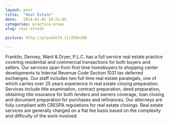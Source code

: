 ```yaml
---
layout: post
title:  "Real Estate"
date:   2014-01-01 19:22:05
categories: practice-areas
slug: real-estate

picture: http://placehold.it/250x200

---
```


Franklin, Denney, Ward & Dryer, P.L.C. has a full service real estate practice covering residential and commercial transactions for both buyers and sellers. Our services span from first time homebuyers to shopping center developments to Internal Revenue Code Section 1031 tax deferred exchanges. Our staff includes two full time real estate paralegals, one of which carries over 25 years experience in real estate closing preparation. Services include title examination, contract preparation, deed preparation, obtaining title insurance for both lenders and owners coverage, loan closing and document preparation for purchases and refinances. Our attorneys are fully compliant with CRESPA regulations for real estate closings. Real estate services are generally charged on a flat fee basis based on the complexity and difficulty of the work involved.